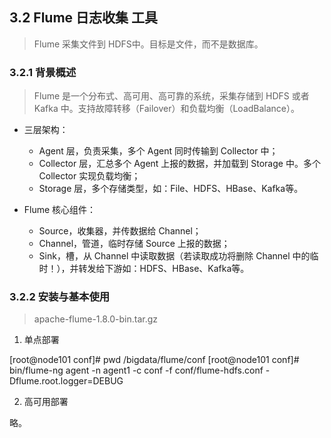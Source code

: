 
## 3.2 Flume 日志收集 工具

> Flume 采集文件到 HDFS中。目标是文件，而不是数据库。

### 3.2.1 背景概述

> Flume 是一个分布式、高可用、高可靠的系统，采集存储到 HDFS 或者 Kafka 中。支持故障转移（Failover）和负载均衡（LoadBalance）。

- 三层架构：
    - Agent 层，负责采集，多个 Agent 同时传输到 Collector 中；
    - Collector 层，汇总多个 Agent 上报的数据，并加载到 Storage 中。多个 Collector 实现负载均衡；
    - Storage 层，多个存储类型，如：File、HDFS、HBase、Kafka等。

- Flume 核心组件：
    - Source，收集器，并传数据给 Channel；
    - Channel，管道，临时存储 Source 上报的数据；
    - Sink，槽，从 Channel 中读取数据（若读取成功将删除 Channel 中的临时！），并转发给下游如：HDFS、HBase、Kafka等。

### 3.2.2 安装与基本使用

>  apache-flume-1.8.0-bin.tar.gz

1. 单点部署

[root@node101 conf]# pwd
/bigdata/flume/conf
[root@node101 conf]# bin/flume-ng agent -n agent1 -c conf -f conf/flume-hdfs.conf -Dflume.root.logger=DEBUG

2. 高可用部署

略。
